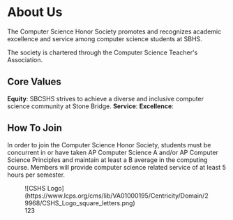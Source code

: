 # About Us
The Computer Science Honor Society promotes and recognizes academic excellence and service among computer science students at SBHS.

The society is chartered through the Computer Science Teacher's Association.  

## Core Values

**Equity**: SBCSHS strives to achieve a diverse and inclusive computer science community at Stone Bridge.
**Service**: 
**Excellence**:

## How To Join

In order to join the Computer Science Honor Society, students must be concurrent in or have taken AP Computer Science A and/or AP Computer Science Principles and maintain at least a B average in the computing course. Members will provide computer science related service of at least 5 hours per semester.
<figure markdown>
    ![CSHS Logo](https://www.lcps.org/cms/lib/VA01000195/Centricity/Domain/29968/CSHS_Logo_square_letters.png)
    <figcaption>123</figcaption>
</figure>